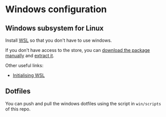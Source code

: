 # Windows configuration

## Windows subsystem for Linux

Install [WSL](https://docs.microsoft.com/en-us/windows/wsl/install-win10#complete-initialization-of-your-distro) so that you don't have to use windows.

If you don't have access to the store, you can [download the package manually](https://docs.microsoft.com/en-us/windows/wsl/install-manual) and [extract it](https://docs.microsoft.com/en-us/windows/wsl/install-on-server).

Other useful links:

 - [Initialising WSL](https://docs.microsoft.com/en-us/windows/wsl/initialize-distro)

## Dotfiles

You can push and pull the windows dotfiles using the script in `win/scripts` of this repo.
